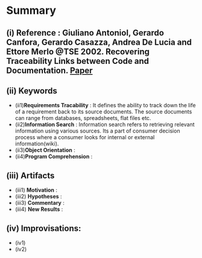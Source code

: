 # Summary
## (i) Reference : Giuliano Antoniol, Gerardo Canfora, Gerardo Casazza, Andrea De Lucia and Ettore Merlo @TSE 2002. Recovering Traceability Links between Code and Documentation. [Paper](http://ieeexplore.ieee.org/stamp/stamp.jsp?arnumber=1041053)

## (ii) Keywords

  * (ii1)**Requirements Tracability** : It defines the ability to track down the life of a requirement back to its source documents. The source documents can range from databases, spreadsheets, flat files etc.
  * (ii2)**Information Search** : Information search refers to retrieving relevant information using various sources. Its a part of consumer decision process where a consumer looks for internal or external information(wiki).
  * (ii3)**Object Orientation** : 
  * (ii4)**Program Comprehension**  :  

## (iii) Artifacts
  * (iii1) **Motivation** :
  * (iii2) **Hypotheses** : 
  * (iii3) **Commentary** :
  * (iii4) **New Results** :

## (iv) Improvisations:
  * (iv1)
  * (iv2)
